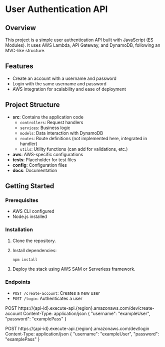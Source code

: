 # User Authentication API

## Overview

This project is a simple user authentication API built with JavaScript (ES Modules). It uses AWS Lambda, API Gateway, and DynamoDB, following an MVC-like structure.

## Features
- Create an account with a username and password
- Login with the same username and password
- AWS integration for scalability and ease of deployment

## Project Structure
- **src**: Contains the application code
    - `controllers`: Request handlers
    - `services`: Business logic
    - `models`: Data interaction with DynamoDB
    - `routes`: Route definitions (not implemented here, integrated in handler)
    - `utils`: Utility functions (can add for validations, etc.)
- **aws**: AWS-specific configurations
- **tests**: Placeholder for test files
- **config**: Configuration files
- **docs**: Documentation

## Getting Started

### Prerequisites
- AWS CLI configured
- Node.js installed

### Installation
1. Clone the repository.
2. Install dependencies:
   ```bash
   npm install
   ```

3. Deploy the stack using AWS SAM or Serverless framework.

### Endpoints
- `POST /create-account`: Creates a new user
- `POST /login`: Authenticates a user

POST https://{api-id}.execute-api.{region}.amazonaws.com/dev/create-account
Content-Type: application/json
{
    "username": "exampleUser",
    "password": "examplePass"
}


POST https://{api-id}.execute-api.{region}.amazonaws.com/dev/login
Content-Type: application/json
{
    "username": "exampleUser",
    "password": "examplePass"
}
